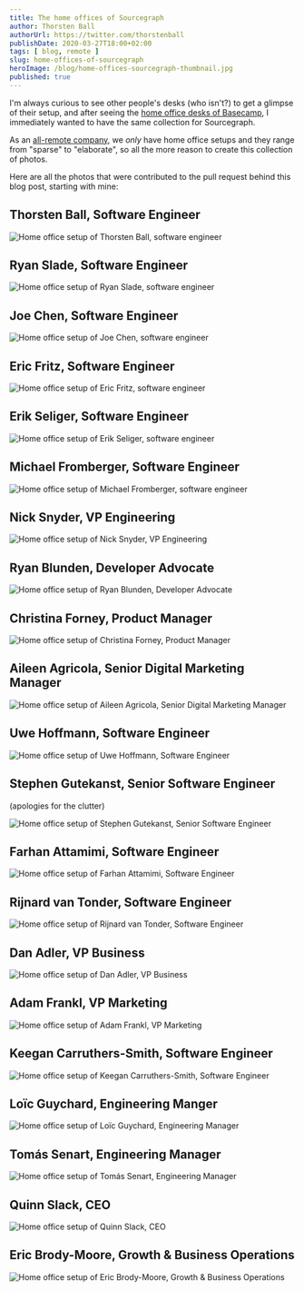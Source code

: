 ```yaml
---
title: The home offices of Sourcegraph
author: Thorsten Ball
authorUrl: https://twitter.com/thorstenball
publishDate: 2020-03-27T18:00+02:00
tags: [ blog, remote ]
slug: home-offices-of-sourcegraph
heroImage: /blog/home-offices-sourcegraph-thumbnail.jpg
published: true
---
```



I'm always curious to see other people's desks (who isn't?) to get a glimpse of their setup, and after seeing the [home office desks of Basecamp](https://m.signalvnoise.com/remote-working-the-home-office-desks-of-basecamp/), I immediately wanted to have the same collection for Sourcegraph.

As an [all-remote company](https://about.sourcegraph.com/company/remote), we _only_ have home office setups and they range from "sparse" to "elaborate", so all the more reason to create this collection of photos.

Here are all the photos that were contributed to the pull request behind this blog post, starting with mine:

## Thorsten Ball, Software Engineer

![Home office setup of Thorsten Ball, software engineer](https://storage.googleapis.com/sourcegraph-assets/about.sourcegraph.com/blog/home-office-setups/thorsten_ball.jpg)

## Ryan Slade, Software Engineer

![Home office setup of Ryan Slade, software engineer](https://storage.googleapis.com/sourcegraph-assets/about.sourcegraph.com/blog/home-office-setups/ryan_slade.jpg)

## Joe Chen, Software Engineer

![Home office setup of Joe Chen, software engineer](https://storage.googleapis.com/sourcegraph-assets/about.sourcegraph.com/blog/home-office-setups/joe_chen.jpg)

## Eric Fritz, Software Engineer

![Home office setup of Eric Fritz, software engineer](https://storage.googleapis.com/sourcegraph-assets/about.sourcegraph.com/blog/home-office-setups/eric_fritz.jpg)

## Erik Seliger, Software Engineer

![Home office setup of Erik Seliger, software engineer](https://storage.googleapis.com/sourcegraph-assets/about.sourcegraph.com/blog/home-office-setups/erik_seliger.jpg)

## Michael Fromberger, Software Engineer

![Home office setup of Michael Fromberger, software engineer](https://storage.googleapis.com/sourcegraph-assets/about.sourcegraph.com/blog/home-office-setups/michael_fromberger.jpg)

## Nick Snyder, VP Engineering

![Home office setup of Nick Snyder, VP Engineering](https://storage.googleapis.com/sourcegraph-assets/about.sourcegraph.com/blog/home-office-setups/nick_snyder.jpg)

## Ryan Blunden, Developer Advocate

<!--I do a lot of screencasts and livestreams, hence the microphone, camera, and light. You might think the light is overkill, but it helps you look a lot more healthy and human when it's 4am Australian time.-->

![Home office setup of Ryan Blunden, Developer Advocate](https://storage.googleapis.com/sourcegraph-assets/about.sourcegraph.com/blog/home-office-setups/ryan_blunden.jpg)

## Christina Forney, Product Manager

![Home office setup of Christina Forney, Product Manager](https://storage.googleapis.com/sourcegraph-assets/about.sourcegraph.com/blog/home-office-setups/christina_forney.jpg)

## Aileen Agricola, Senior Digital Marketing Manager

![Home office setup of Aileen Agricola, Senior Digital Marketing Manager](https://storage.googleapis.com/sourcegraph-assets/about.sourcegraph.com/blog/home-office-setups/aileen_agricola.jpg)

## Uwe Hoffmann, Software Engineer

![Home office setup of Uwe Hoffmann, Software Engineer](https://storage.googleapis.com/sourcegraph-assets/about.sourcegraph.com/blog/home-office-setups/uwe_hoffmann.jpg)

## Stephen Gutekanst, Senior Software Engineer

(apologies for the clutter)

![Home office setup of Stephen Gutekanst, Senior Software Engineer](https://storage.googleapis.com/sourcegraph-assets/about.sourcegraph.com/blog/home-office-setups/stephen_gutekanst.gif)

## Farhan Attamimi, Software Engineer

![Home office setup of Farhan Attamimi, Software Engineer](https://storage.googleapis.com/sourcegraph-assets/about.sourcegraph.com/blog/home-office-setups/Farhan_Home_Office.jpg)

## Rijnard van Tonder, Software Engineer

![Home office setup of Rijnard van Tonder, Software Engineer](https://storage.googleapis.com/sourcegraph-assets/about.sourcegraph.com/blog/home-office-setups/rijnard_van_tonder.jpg)

## Dan Adler, VP Business

![Home office setup of Dan Adler, VP Business](https://storage.googleapis.com/sourcegraph-assets/about.sourcegraph.com/blog/home-office-setups/Dan_home_office.jpg)

## Adam Frankl, VP Marketing

![Home office setup of Adam Frankl, VP Marketing](https://storage.googleapis.com/sourcegraph-assets/about.sourcegraph.com/blog/home-office-setups/adam_frankl.jpg)

## Keegan Carruthers-Smith, Software Engineer

![Home office setup of Keegan Carruthers-Smith, Software Engineer](https://storage.googleapis.com/sourcegraph-assets/about.sourcegraph.com/blog/home-office-setups/keegan_carruthers_smith.jpg)

## Loïc Guychard, Engineering Manger

![Home office setup of Loïc Guychard, Engineering Manager](https://storage.googleapis.com/sourcegraph-assets/about.sourcegraph.com/blog/home-office-setups/Loic_home_office.jpg)

## Tomás Senart, Engineering Manager

![Home office setup of Tomás Senart, Engineering Manager](https://storage.googleapis.com/sourcegraph-assets/about.sourcegraph.com/blog/home-office-setups/tomas_senart.jpg)

## Quinn Slack, CEO

![Home office setup of Quinn Slack, CEO](https://storage.googleapis.com/sourcegraph-assets/about.sourcegraph.com/blog/home-office-setups/quinn_slack_homeoffice.jpg)

## Eric Brody-Moore, Growth & Business Operations

![Home office setup of Eric Brody-Moore, Growth & Business Operations](https://storage.googleapis.com/sourcegraph-assets/about.sourcegraph.com/blog/home-office-setups/ericbm_home_office.jpg)

